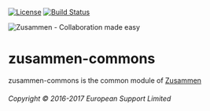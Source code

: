 [![License](https://img.shields.io/badge/License-Apache%202.0-blue.svg)](https://opensource.org/licenses/Apache-2.0)
[![Build Status](https://travis-ci.org/open-amdocs/zusammen-commons.svg?branch=master)](https://travis-ci.org/open-amdocs/zusammen-commons)

![Zusammen - Collaboration made easy](https://raw.githubusercontent.com/open-amdocs/zusammen/master/docs/images/zusammen_logo_final_888px.png)
# zusammen-commons

zusammen-commons is the common module of [Zusammen](https://github.com/open-amdocs/zusammen)

###### Copyright © 2016-2017 European Support Limited
